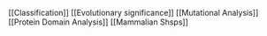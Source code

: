 [[Classification]]
[[Evolutionary significance]]
[[Mutational Analysis]]
[[Protein Domain Analysis]]
[[Mammalian Shsps]]
